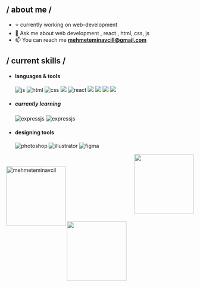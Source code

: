 



<h2> / about me /</h2>
  
- ⭐ currently working on web-development
- 👾 Ask me about web development , react , html, css, js
- 📫 You can reach me **mehmeteminavcill@gmail.com**
  
<h2> / current skills / </h2>
  
- <h4> languages & tools </h4>
  <img src = "https://img.shields.io/badge/JavaScript-323330?style=for-the-badge&logo=javascript&logoColor=F7DF1E" alt = "js" />
  <img src = "https://img.shields.io/badge/HTML5-E34F26?style=for-the-badge&logo=html5&logoColor=white" alt = "html" />
  <img src = "https://img.shields.io/badge/CSS3-1572B6?style=for-the-badge&logo=css3&logoColor=white" alt = "css" />
  <img src="https://img.shields.io/badge/SASS-hotpink.svg?style=for-the-badge&logo=SASS&logoColor=white">
  <img src = "https://img.shields.io/badge/react-%2320232a.svg?style=for-the-badge&logo=react&logoColor=%2361DAFB" alt = "react" />
  <img src="https://img.shields.io/badge/MongoDB-%234ea94b.svg?style=for-the-badge&logo=mongodb&logoColor=white"/>
  <img src="https://img.shields.io/badge/mysql-%2300f.svg?style=for-the-badge&logo=mysql&logoColor=white"/>
  <img src="https://img.shields.io/badge/Postman-FF6C37?style=for-the-badge&logo=postman&logoColor=white"/>
  <img src="https://img.shields.io/badge/redux-%23593d88.svg?style=for-the-badge&logo=redux&logoColor=white"/>

 
 - <h5> currently learning </h5>
     <img src = "https://img.shields.io/badge/express.js-%23404d59.svg?style=for-the-badge&logo=express&logoColor=%2361DAFB" alt = "expressjs" />
     <img src = "https://img.shields.io/badge/node.js-6DA55F?style=for-the-badge&logo=node.js&logoColor=white" alt = "expressjs" />
     
      
  
- <h4> designing tools </h4>
  <img src = "https://img.shields.io/badge/adobe%20photoshop-%2331A8FF.svg?style=for-the-badge&logo=adobe%20photoshop&logoColor=white" alt = "photoshop" />
  <img src = "https://img.shields.io/badge/adobe%20illustrator-%23FF9A00.svg?style=for-the-badge&logo=adobe%20illustrator&logoColor=white" alt = "illustrator" />
  <img src = "https://img.shields.io/badge/figma-%23F24E1E.svg?style=for-the-badge&logo=figma&logoColor=white" alt = "figma" />
 
   

         
<img align="left" style="height:10rem;margin-bottom:10px;margin-top:32px;" src="https://github-readme-stats.vercel.app/api/top-langs?username=mehmeteminavcil&show_icons=true&locale=en&theme=radical&layout=compact&card_width=421" alt="mehmeteminavcil" />

<div style="height: 180;1px solid red;">
    <img align="right" style="height:10rem;margin-bottom:10px;" src="https://github-readme-stats.vercel.app/api?username=mehmeteminavcil&title_color=FE428E&bg_color=141321&card_width=500px&text_color=fff&show_icons=true&theme=buefy" >
    </div>



<img align="center" style="height:10rem;margin-bottom:10px;" src="https://github-readme-streak-stats.herokuapp.com/?user=mehmeteminavcil&theme=radical&show_icons=true&border=e4e2e2&card_width=500px" />
      
   


